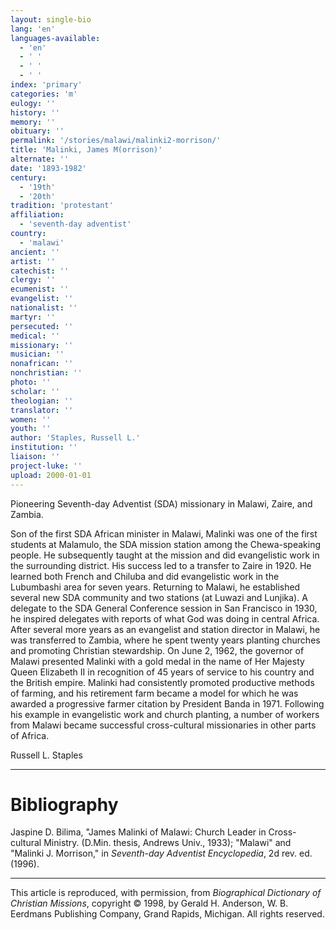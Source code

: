 ```yaml
---
layout: single-bio
lang: 'en'
languages-available:
  - 'en'
  - ' '
  - ' '
  - ' '
index: 'primary'
categories: 'm'
eulogy: ''
history: ''
memory: ''
obituary: ''
permalink: '/stories/malawi/malinki2-morrison/'
title: 'Malinki, James M(orrison)'
alternate: ''
date: '1893-1982'
century:
  - '19th'
  - '20th'
tradition: 'protestant'
affiliation:
  - 'seventh-day adventist'
country:
  - 'malawi'
ancient: ''
artist: ''
catechist: ''
clergy: ''
ecumenist: ''
evangelist: ''
nationalist: ''
martyr: ''
persecuted: ''
medical: ''
missionary: ''
musician: ''
nonafrican: ''
nonchristian: ''
photo: ''
scholar: ''
theologian: ''
translator: ''
women: ''
youth: ''
author: 'Staples, Russell L.'
institution: ''
liaison: ''
project-luke: ''
upload: 2000-01-01
---
```



Pioneering Seventh-day Adventist (SDA) missionary in Malawi, Zaire, and Zambia.

Son of the first SDA African minister in Malawi, Malinki was one of the first students at Malamulo, the SDA mission station among the Chewa-speaking people. He subsequently taught at the mission and did evangelistic work in the surrounding district. His success led to a transfer to Zaire in 1920. He learned both French and Chiluba and did evangelistic work in the Lubumbashi area for seven years. Returning to Malawi, he established several new SDA community and two stations (at Luwazi and Lunjika). A delegate to the SDA General Conference session in San Francisco in 1930, he inspired delegates with reports of what God was doing in central Africa. After several more years as an evangelist and station director in Malawi, he was transferred to Zambia, where he spent twenty years planting churches and promoting Christian stewardship. On June 2, 1962, the governor of Malawi presented Malinki with a gold medal in the name of Her Majesty Queen Elizabeth II in recognition of 45 years of service to his country and the British empire. Malinki had consistently promoted productive methods of farming, and his retirement farm became a model for which he was awarded a progressive farmer citation by President Banda in 1971. Following his example in evangelistic work and church planting, a number of workers from Malawi became successful cross-cultural missionaries in other parts of Africa.

Russell L. Staples

---

# Bibliography

Jaspine D. Bilima, "James Malinki of Malawi: Church Leader in Cross-cultural Ministry. (D.Min. thesis, Andrews Univ., 1933); "Malawi" and "Malinki J. Morrison," in *Seventh-day Adventist Encyclopedia*, 2d rev. ed. (1996).

---

This article is reproduced, with permission, from *Biographical Dictionary of Christian Missions*,   copyright &copy; 1998, by Gerald H. Anderson, W. B. Eerdmans Publishing Company, Grand Rapids, Michigan.  All rights reserved.